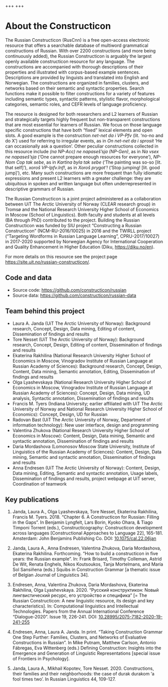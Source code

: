 +++
+++

# About the Constructicon

The Russian Constructicon (RusCnn) is a free open-access electronic resource
that offers a searchable database of multiword grammatical constructions of
Russian. With over 2200 constructions (and more being continuously added), the
Russian Constructicon is arguably the largest openly available constructicon
resource for any language. The constructions are accompanied with thorough
descriptions of their properties and illustrated with corpus-based example
sentences. Descriptions are provided by linguists and translated into English
and Norwegian. The constructions are organized in families, clusters, and
networks based on their semantic and syntactic properties. Search functions
make it possible to filter constructions for a variety of features including
semantic types, syntactic patterns, stylistic flavor, morphological categories,
semantic roles, and CEFR levels of language proficiency. 

The resource is designed for both researchers and L2 learners of Russian and
strategically targets highly frequent but non-transparent constructions that
are most essential for learners of Russian. We focus on those language specific
constructions that have both “fixed” lexical elements and open slots. A good
example is the construction *net-net da i VP-Pfv* (lit. ‘no-no and do X’) used
for referring to irregular events, as in *On net-net da i sprosit* ‘He can
occasionally ask a question’. Other peculiar constructions collected in this
resource include *(na NP-Acc) ne napaseš’sja (NP-Gen)*, as in *Na vsex ne
napaseš’sja* (‘One cannot prepare enough resources for everyone’), *NP-Nom Cop
tak sebe*, as in *Kartina byla tak sebe* (‘The painting was so-so [lit. that
self]’), *xoroš VP-Ipfv.Inf!*, as in *Xoroš prygat’!* (‘Stop jumping! [lit. good
jump]’), etc. Many such constructions are more frequent than fully idiomatic
expressions and present L2 learners with a greater challenge: they are
ubiquitous in spoken and written language but often underrepresented in
descriptive grammars of Russian.

The Russian Constructicon is a joint project administered as a collaboration
between UiT The Arctic University of Norway (CLEAR research group) in Tromsø
and the National Research University Higher School of Economics in Moscow
(School of Linguistics). Both faculty and students at all levels (BA through
PhD) contributed to the project. Building the Russian Constructicon was funded
by SIU project “Constructing a Russian Constructicon” (NCM-RU-2016/10025) in
2016 and the TWIRLL project (“Targeting Wordforms in Russian Language
Learning”, CPRU-2017/10027) in 2017-2020 supported by Norwegian Agency for
International Cooperation and Quality Enhancement in Higher Education (Diku,
<https://diku.no/en>).

For more details on this resource see the project page <https://site.uit.no/russian-constructicon/>.


## Code and data

- Source code: <https://github.com/constructicon/russian>
- Source data: <https://github.com/constructicon/russian-data>


## Team behind this project

- Laura A. Janda (UiT The Arctic University of Norway): Background research,
  Concept, Design, Data mining, Editing of content, Dissemination of findings
  and results
- Tore Nesset (UiT The Arctic University of Norway): Background research,
  Concept, Design, Editing of content, Dissemination of findings and results 
- Ekaterina Rakhilina (National Research University Higher School of Economics
  in Moscow, Vinogradov Institute of Russian Language at Russian Academy of
  Sciences): Background research, Concept, Design, Content, Data mining,
  Semantic annotation, Editing, Dissemination of findings and results
- Olga Lyashevskaya (National Research University Higher School of Economics in
  Moscow, Vinogradov Institute of Russian Language at Russian Academy of
  Sciences): Concept, Design, Data mining, UD analysis, Syntactic annotation,
  Dissemination of findings and results
- Francis M. Tyers (Indiana University; earlier affiliated with UiT The Arctic
  University of Norway and National Research University Higher School of
  Economics): Concept, Design, UD for Russian
- Radovan Bast (UiT The Arctic University of Norway, Department of information
  technology): New user interface, design and programming
- Valentina Zhukova (National Research University Higher School of Economics in
  Moscow): Content, Design, Data mining, Semantic and syntactic annotation,
  Dissemination of findings and results
- Daria Mordashova (Lomonosov Moscow State University, Institute of Linguistics
  of the Russian Academy of Sciences): Content, Design, Data mining, Semantic
  and syntactic annotation, Dissemination of findings and results
- Anna Endresen (UiT The Arctic University of Norway): Content, Design, Data
  mining, Editing, Semantic and syntactic annotation, Usage labels,
  Dissemination of findings and results, project webpage at UiT server,
  Coordination of teamwork


## Key publications

1. Janda, Laura A., Olga Lyashevskaya, Tore Nesset, Ekaterina Rakhilina,
   Francis M. Tyers. 2018. “Chapter 6. A Constructicon for Russian: Filling in
   the Gaps”. In Benjamin Lyngfelt, Lars Borin, Kyoko Ohara, & Tiago Timponi
   Torrent (eds.), Constructicography: Constructicon development across
   languages [Constructional Approaches to Language 22], 165-181. Amsterdam:
   John Benjamins Publishing Co. DOI: [10.1075/cal.22.06jan](https://doi.org/10.1075/cal.22.06jan)

2. Janda, Laura A., Anna Endresen, Valentina Zhukova, Daria Mordashova,
   Ekaterina Rakhilina.   Forthcoming. “How to build a constructicon in five
   years: the Russian example”. In:  Frank Brisard, Timothy Colleman, Astrid De
   Wit, Renata Enghels, Nikos Koutsoukos, Tanja Mortelmans, and María Sol
   Sansiñena (eds.) Squibs in Construction Grammar [a thematic issue of Belgian
   Journal of Linguistics 34].

3. Endresen, Anna, Valentina Zhukova, Daria Mordashova, Ekaterina Rakhilina,
   Olga Lyashevskaya. 2020. “Русский конструктикон: Nовый лингвистический
   ресурс, его устройство и специфика” [= The Russian Constructicon: A new
   linguistic resource, its design and key characteristics]. In: Computational
   linguistics and Intellectual Technologies. Papers from the Annual
   International Conference “Dialogue-2020”. Issue 19, 226-241. DOI:
   [10.28995/2075-7182-2020-19-241-255](https://doi.org/10.28995/2075-7182-2020-19-241-255)

4. Endresen, Anna, Laura A. Janda. In print. “Taking Construction Grammar One
   Step Further: Families, Clusters, and Networks of Evaluative Constructions
   in Russian”. In Mike Putnam, Matthew Carlson, Antonio Fábregas, Eva
   Wittenberg (eds.) Defining Construction: Insights into the Emergence and
   Generation of Linguistic Representations [special issue of Frontiers in
   Psychology].

5. Janda, Laura A., Mikhail Kopotev, Tore Nesset. 2020. Constructions, their
   families and their neighborhoods: the case of durak durakom ‘a fool times
   two’. In Russian Linguistics 44, 109-127.
